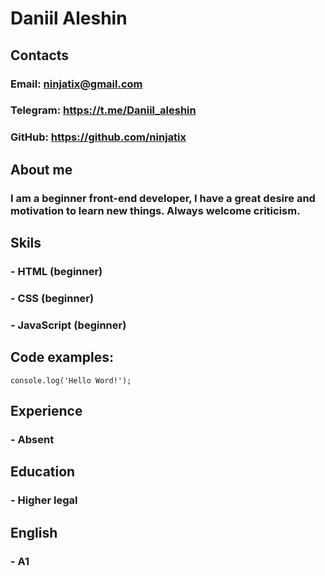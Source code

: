 # Daniil Aleshin

## Contacts

### Email: ninjatix@gmail.com
### Telegram: https://t.me/Daniil_aleshin
### GitHub: https://github.com/ninjatix

## About me
### I am a beginner front-end developer, I have a great desire and motivation to learn new things. Always welcome criticism.

## Skils
### - HTML (beginner)
### - CSS (beginner)
### - JavaScript (beginner)

## Code examples:
```console.log('Hello Word!');```

## Experience
### - Absent

## Education
### - Higher legal 

## English
### - A1 

